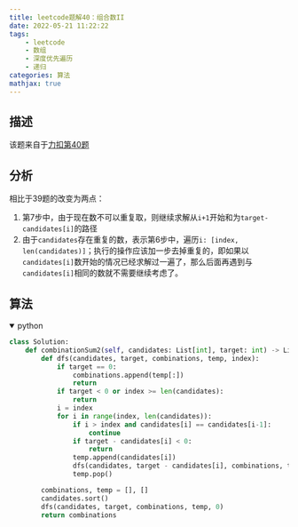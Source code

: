 ```yaml
---
title: leetcode题解40：组合数II
date: 2022-05-21 11:22:22
tags:
    - leetcode
    - 数组
    - 深度优先遍历
    - 递归
categories: 算法
mathjax: true
---
```


## 描述

该题来自于[力扣第40题](https://leetcode.cn/problems/combination-sum-ii/)
<!--more-->


## 分析

相比于39题的改变为两点：
1. 第7步中，由于现在数不可以重复取，则继续求解从`i+1`开始和为`target-candidates[i]`的路径
2. 由于`candidates`存在重复的数，表示第6步中，遍历`i: [index, len(candidates)]`；执行的操作应该加一步去掉重复的，即如果以`candidates[i]`数开始的情况已经求解过一遍了，那么后面再遇到与`candidates[i]`相同的数就不需要继续考虑了。


## 算法

<details open>
<summary>python</summary>

```python
class Solution:
    def combinationSum2(self, candidates: List[int], target: int) -> List[List[int]]:
        def dfs(candidates, target, combinations, temp, index):
            if target == 0:
                combinations.append(temp[:])
                return
            if target < 0 or index >= len(candidates):
                return
            i = index
            for i in range(index, len(candidates)):
                if i > index and candidates[i] == candidates[i-1]:
                    continue
                if target - candidates[i] < 0:
                    return
                temp.append(candidates[i])
                dfs(candidates, target - candidates[i], combinations, temp, i+1)
                temp.pop()

        combinations, temp = [], []
        candidates.sort()
        dfs(candidates, target, combinations, temp, 0)
        return combinations
```
</details>
